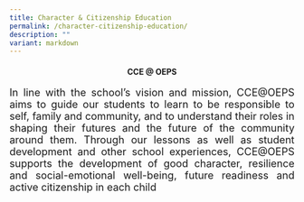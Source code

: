 ```yaml
---
title: Character & Citizenship Education
permalink: /character-citizenship-education/
description: ""
variant: markdown
---
```

<h4 align="middle"><b>CCE @ OEPS</b></h4>

<p style="font-size:18px;" align="justify">In line with the school’s vision and mission, CCE@OEPS aims to guide our students to learn to be responsible to self, family and community, and to understand their roles in shaping their futures and the future of the community around them. Through our lessons as well as student development and other school experiences, CCE@OEPS supports the development of good character, resilience and social-emotional well-being, future readiness and active citizenship in each child</p>
